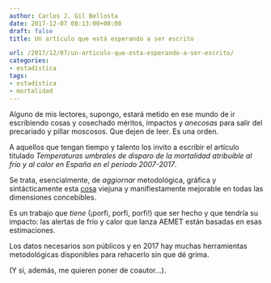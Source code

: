 ```yaml
---
author: Carlos J. Gil Bellosta
date: 2017-12-07 08:13:00+00:00
draft: false
title: Un artículo que está esperando a ser escrito

url: /2017/12/07/un-articulo-que-esta-esperando-a-ser-escrito/
categories:
- estadística
tags:
- estadística
- mortalidad
---
```


Alguno de mis lectores, supongo, estará metido en ese mundo de ir escribiendo cosas y cosechado méritos, impactos y _anecosas_ para salir del precariado y pillar moscosos. Que dejen de leer. Es una orden.

A aquellos que tengan tiempo y talento los invito a escribir el artículo titulado _Temperaturas umbrales de disparo de la mortalidad atribuible al frío y al calor en España en el periodo 2007-2017_.

Se trata, esencialmente, de _aggiornar_ metodológica, gráfica y sintácticamente esta [cosa](https://repositorio.aemet.es/bitstream/20.500.11765/1181/1/2016_MonografiaFrio_ISCIII.pdf) viejuna y manifiestamente mejorable en todas las dimensiones concebibles.

Es un trabajo que _tiene_ (¡porfi, porfi, porfi!) que ser hecho y que tendría su impacto: las alertas de frío y calor que lanza AEMET están basadas en esas estimaciones.

Los datos necesarios son públicos y en 2017 hay muchas herramientas metodológicas disponibles para rehacerlo sin que dé grima.

(Y si, además, me quieren poner de coautor...).

